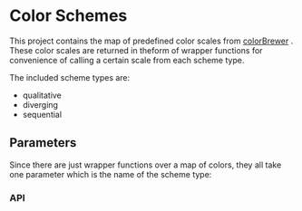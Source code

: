 # Color Schemes

This project contains the map of predefined color scales from [colorBrewer]() . These color scales are returned in theform of wrapper functions for convenience of calling a certain scale from each scheme type.

The included scheme types are:

- qualitative
- diverging
- sequential

## Parameters

Since there are just wrapper functions over a map of colors, they all take one parameter which is the name of the scheme type:

### API
